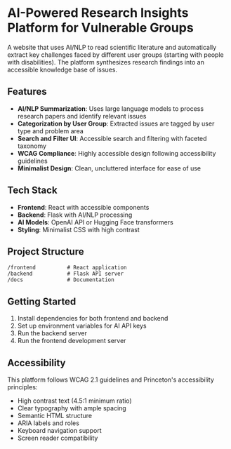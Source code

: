 # AI-Powered Research Insights Platform for Vulnerable Groups

A website that uses AI/NLP to read scientific literature and automatically extract key challenges faced by different user groups (starting with people with disabilities). The platform synthesizes research findings into an accessible knowledge base of issues.

## Features

- **AI/NLP Summarization**: Uses large language models to process research papers and identify relevant issues
- **Categorization by User Group**: Extracted issues are tagged by user type and problem area
- **Search and Filter UI**: Accessible search and filtering with faceted taxonomy
- **WCAG Compliance**: Highly accessible design following accessibility guidelines
- **Minimalist Design**: Clean, uncluttered interface for ease of use

## Tech Stack

- **Frontend**: React with accessible components
- **Backend**: Flask with AI/NLP processing
- **AI Models**: OpenAI API or Hugging Face transformers
- **Styling**: Minimalist CSS with high contrast

## Project Structure

```
/frontend          # React application
/backend           # Flask API server
/docs              # Documentation
```

## Getting Started

1. Install dependencies for both frontend and backend
2. Set up environment variables for AI API keys
3. Run the backend server
4. Run the frontend development server

## Accessibility

This platform follows WCAG 2.1 guidelines and Princeton's accessibility principles:
- High contrast text (4.5:1 minimum ratio)
- Clear typography with ample spacing
- Semantic HTML structure
- ARIA labels and roles
- Keyboard navigation support
- Screen reader compatibility